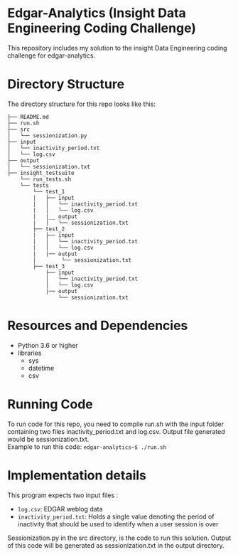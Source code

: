 # Edgar-Analytics (Insight Data Engineering Coding Challenge)
This repository includes my solution to the insight Data Engineering coding challenge for edgar-analytics. 
# Directory Structure
The directory structure for this repo looks like this:

    ├── README.md 
    ├── run.sh
    ├── src
    │   └── sessionization.py
    ├── input
    │   └── inactivity_period.txt
    │   └── log.csv
    ├── output
    |   └── sessionization.txt
    ├── insight_testsuite
        └── run_tests.sh
        └── tests
            └── test_1
            |   ├── input
            |   │   └── inactivity_period.txt
            |   │   └── log.csv
            |   |__ output
            |   │   └── sessionization.txt
            ├── test_2
            |   ├── input
            |   │   └── inactivity_period.txt
            |   │   └── log.csv
            |   |── output
            |        └── sessionization.txt
            ├── test_3
                ├── input
                │   └── inactivity_period.txt
                │   └── log.csv
                |── output
                    └── sessionization.txt
# Resources and Dependencies
 * Python 3.6 or higher
 * libraries 
     * sys
     * datetime
     * csv
    
# Running Code
To run code for this repo, you need to compile run.sh with the input folder containing two files inactivity_period.txt and log.csv. Output file generated would be sessionization.txt.    
Example to run this code: 
```edgar-analytics~$ ./run.sh```
    
# Implementation details

This program expects two input files :

* `log.csv`: EDGAR weblog data
* `inactivity_period.txt`: Holds a single value denoting the period of inactivity that should be used to identify when a user session is over

Sessionization.py in the src directory, is the code to run this solution. Output of this code will be generated as sessionization.txt in the output directory.


